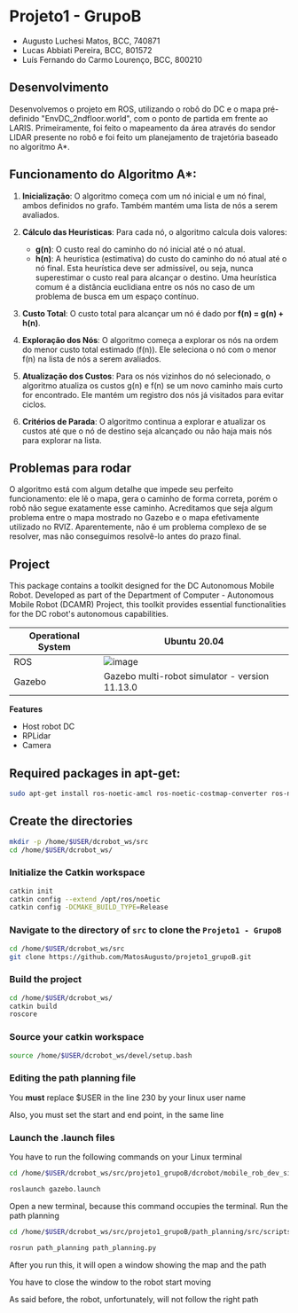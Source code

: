 # Projeto1 - GrupoB

- Augusto Luchesi Matos, BCC, 740871
- Lucas Abbiati Pereira, BCC, 801572
- Luís Fernando do Carmo Lourenço, BCC, 800210

 ## Desenvolvimento 
 Desenvolvemos o projeto em ROS, utilizando o robô do DC e o mapa pré-definido "EnvDC_2ndfloor.world", com o ponto de partida em frente ao LARIS.
 Primeiramente, foi feito o mapeamento da área através do sendor LIDAR presente no robô e foi feito um planejamento de trajetória baseado no algoritmo A*.
 
 ## Funcionamento do Algoritmo A*:

1. **Inicialização**: O algoritmo começa com um nó inicial e um nó final, ambos definidos no grafo. Também mantém uma lista de nós a serem avaliados.

2. **Cálculo das Heurísticas**: Para cada nó, o algoritmo calcula dois valores:
   - **g(n)**: O custo real do caminho do nó inicial até o nó atual.
   - **h(n)**: A heurística (estimativa) do custo do caminho do nó atual até o nó final. Esta heurística deve ser admissível, ou seja, nunca superestimar o custo real para alcançar o destino. Uma heurística comum é a distância euclidiana entre os nós no caso de um problema de busca em um espaço contínuo.

3. **Custo Total**: O custo total para alcançar um nó é dado por **f(n) = g(n) + h(n)**.

4. **Exploração dos Nós**: O algoritmo começa a explorar os nós na ordem do menor custo total estimado (f(n)). Ele seleciona o nó com o menor f(n) na lista de nós a serem avaliados.

5. **Atualização dos Custos**: Para os nós vizinhos do nó selecionado, o algoritmo atualiza os custos g(n) e f(n) se um novo caminho mais curto for encontrado. Ele mantém um registro dos nós já visitados para evitar ciclos.

6. **Critérios de Parada**: O algoritmo continua a explorar e atualizar os custos até que o nó de destino seja alcançado ou não haja mais nós para explorar na lista.

## Problemas para rodar
O algoritmo está com algum detalhe que impede seu perfeito funcionamento: ele lê o mapa, gera o caminho de forma correta, porém o robô não segue exatamente esse caminho. Acreditamos que seja algum problema entre o mapa mostrado no Gazebo e o mapa efetivamente utilizado no RVIZ. Aparentemente, não é um problema complexo de se resolver, mas não conseguimos resolvê-lo antes do prazo final.

## Project

This package contains a toolkit designed for the DC Autonomous Mobile Robot. Developed as part of the Department of Computer - Autonomous Mobile Robot (DCAMR) Project, this toolkit provides essential functionalities for the DC robot's autonomous capabilities.

 
| Operational System          	|  Ubuntu 20.04        	|
| ---------------------------- | ------------------------ |
| ROS                        	| ![image](https://user-images.githubusercontent.com/74054598/149457205-fd48db89-0658-4511-af36-bcd8662562da.png)|
| Gazebo   	              	| Gazebo multi-robot simulator - version 11.13.0 	|

**Features**
   - Host robot DC
   - RPLidar
   - Camera


## Required packages in apt-get:

```bash
sudo apt-get install ros-noetic-amcl ros-noetic-costmap-converter ros-noetic-depthimage-to-laserscan ros-noetic-dynamic-reconfigure ros-noetic-ddynamic-reconfigure ros-noetic-ddynamic-reconfigure-dbgsym ros-noetic-ddynamic-reconfigure-python ros-noetic-geometry2 ros-noetic-hector-slam ros-noetic-hector-gazebo-plugins ros-noetic-move-base ros-noetic-move-base-flex ros-noetic-navigation ros-noetic-openslam-gmapping ros-noetic-rplidar-ros ros-noetic-slam-gmapping ros-noetic-spatio-temporal-voxel-layer ros-noetic-teb-local-planner ros-noetic-teleop-twist-keyboard ros-noetic-teleop-twist-joy ros-noetic-urg-node ros-noetic-rtabmap ros-noetic-rtabmap-ros ros-noetic-octomap ros-noetic-octomap-ros ros-noetic-octomap-rviz-plugins ros-noetic-octomap-server ros-noetic-octovis ros-noetic-imu-filter-madgwick ros-noetic-robot-localization ros-noetic-robot-pose-ekf ros-noetic-pointcloud-to-laserscan ros-noetic-rosbridge-server ros-noetic-map-server ros-noetic-realsense2-camera ros-noetic-realsense2-description ros-noetic-cmake-modules ros-noetic-velodyne-gazebo-plugins ros-noetic-ompl ros-noetic-navfn ros-noetic-dwa-local-planner ros-noetic-global-planner ros-noetic-costmap-2d ros-noetic-robot-self-filter ros-noetic-ros-numpy ros-noetic-pcl-ros ros-noetic-pcl-conversions ros-noetic-grid-map-costmap-2d ros-noetic-grid-map-ros ros-noetic-grid-map-filters ros-noetic-grid-map-visualization ros-noetic-tf2-tools pcl-tools
```

## Create the directories

```bash
mkdir -p /home/$USER/dcrobot_ws/src
cd /home/$USER/dcrobot_ws/
```


### Initialize the Catkin workspace
```bash
catkin init
catkin config --extend /opt/ros/noetic
catkin config -DCMAKE_BUILD_TYPE=Release
```

### Navigate to the directory of `src` to clone the `Projeto1 - GrupoB`

```bash
cd /home/$USER/dcrobot_ws/src
git clone https://github.com/MatosAugusto/projeto1_grupoB.git
```

### Build the project
```bash
cd /home/$USER/dcrobot_ws/
catkin build
roscore
```

### Source your catkin workspace
```bash
source /home/$USER/dcrobot_ws/devel/setup.bash
```

### Editing the path planning file

You **must** replace $USER in the line 230 by your linux user name

Also, you must set the start and end point, in the same line

### Launch the .launch files 

You have to run the following commands on your Linux terminal

```bash
cd /home/$USER/dcrobot_ws/src/projeto1_grupoB/dcrobot/mobile_rob_dev_sim/launch

roslaunch gazebo.launch
```
Open a new terminal, because this command occupies the terminal.
Run the path planning

```bash
cd /home/$USER/dcrobot_ws/src/projeto1_grupoB/path_planning/src/scripts

rosrun path_planning path_planning.py
```
After you run this, it will open a window showing the map and the path

You have to close the window to the robot start moving

As said before, the robot, unfortunately, will not follow the right path
